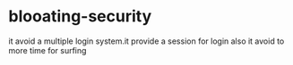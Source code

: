 # blooating-security
it avoid a multiple login system.it provide a session for login also it avoid to more time for surfing 
